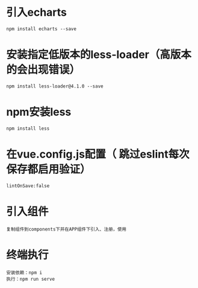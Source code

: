 # 引入echarts
    npm install echarts --save
# 安装指定低版本的less-loader（高版本的会出现错误）
    npm install less-loader@4.1.0 --save
# npm安装less 
    npm install less 
# 在vue.config.js配置（ 跳过eslint每次保存都启用验证）
    lintOnSave:false
#  引入组件
    复制组件到components下并在APP组件下引入、注册，使用
#  终端执行 
    安装依赖：npm i 
    执行：npm run serve
